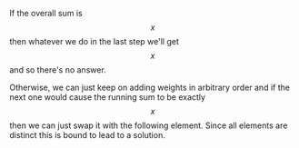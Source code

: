 If the overall sum is $$x$$ then whatever we do in the last step we'll get $$x$$ and so there's no answer.

Otherwise, we can just keep on adding weights in arbitrary order and if the next one would cause the running sum to be exactly $$x$$ then we can just swap it with the following element.  Since all elements are distinct this is bound to lead to a solution.
